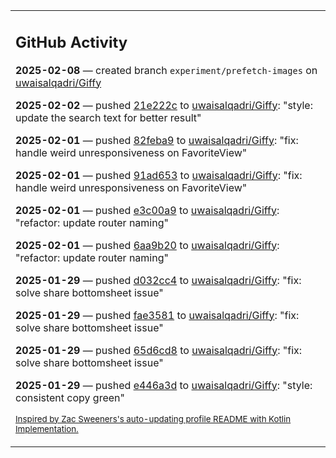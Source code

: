 <table><tr><td valign="top" width="100%">    

## GitHub Activity

**2025-02-08** — created branch `experiment/prefetch-images` on [uwaisalqadri/Giffy](https://github.com/uwaisalqadri/Giffy)

**2025-02-02** — pushed [21e222c](https://github.com/uwaisalqadri/Giffy/commits/21e222c320e7bbaf839ba2374fbdeba2dc6f149a) to [uwaisalqadri/Giffy](https://github.com/uwaisalqadri/Giffy): "style: update the search text for better result"

**2025-02-01** — pushed [82feba9](https://github.com/uwaisalqadri/Giffy/commits/82feba97337382977030d14980c0e4fceefaebc7) to [uwaisalqadri/Giffy](https://github.com/uwaisalqadri/Giffy): "fix: handle weird unresponsiveness on FavoriteView"

**2025-02-01** — pushed [91ad653](https://github.com/uwaisalqadri/Giffy/commits/91ad653b01b117f8c4d85b4b5a92ded6d7ed8528) to [uwaisalqadri/Giffy](https://github.com/uwaisalqadri/Giffy): "fix: handle weird unresponsiveness on FavoriteView"

**2025-02-01** — pushed [e3c00a9](https://github.com/uwaisalqadri/Giffy/commits/e3c00a9c2bb2d86ea656446db5fc2925a0b9e7d7) to [uwaisalqadri/Giffy](https://github.com/uwaisalqadri/Giffy): "refactor: update router naming"

**2025-02-01** — pushed [6aa9b20](https://github.com/uwaisalqadri/Giffy/commits/6aa9b207615cb8b9bf454efe08c7c8831aa2e665) to [uwaisalqadri/Giffy](https://github.com/uwaisalqadri/Giffy): "refactor: update router naming"

**2025-01-29** — pushed [d032cc4](https://github.com/uwaisalqadri/Giffy/commits/d032cc453d7f3ad4700432e7dc2a8f81da8f0027) to [uwaisalqadri/Giffy](https://github.com/uwaisalqadri/Giffy): "fix: solve share bottomsheet issue"

**2025-01-29** — pushed [fae3581](https://github.com/uwaisalqadri/Giffy/commits/fae3581c6d0eea57789cb6b42c8365e592092639) to [uwaisalqadri/Giffy](https://github.com/uwaisalqadri/Giffy): "fix: solve share bottomsheet issue"

**2025-01-29** — pushed [65d6cd8](https://github.com/uwaisalqadri/Giffy/commits/65d6cd8993ec65698a452257c9f538f856e5c04f) to [uwaisalqadri/Giffy](https://github.com/uwaisalqadri/Giffy): "fix: solve share bottomsheet issue"

**2025-01-29** — pushed [e446a3d](https://github.com/uwaisalqadri/Giffy/commits/e446a3d9d0014829204b907dbc2f90bcb5a8ffde) to [uwaisalqadri/Giffy](https://github.com/uwaisalqadri/Giffy): "style: consistent copy green"
                
<sub><a href="https://github.com/ZacSweers/ZacSweers/">Inspired by Zac Sweeners's auto-updating profile README with Kotlin Implementation.</a></sub>
        